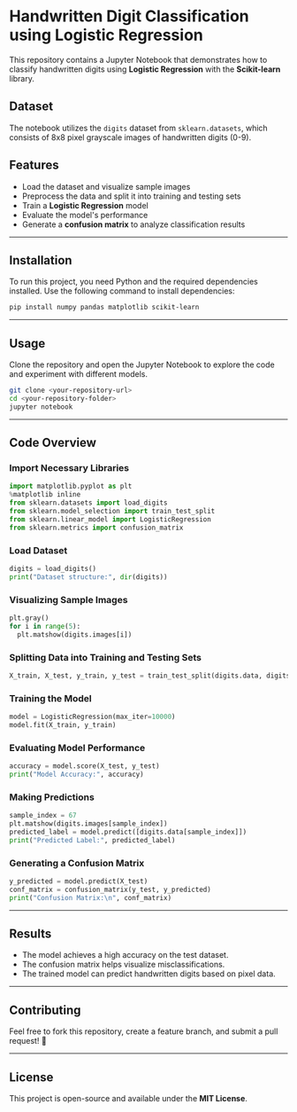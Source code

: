 # Handwritten Digit Classification using Logistic Regression  

This repository contains a Jupyter Notebook that demonstrates how to classify handwritten digits using **Logistic Regression** with the **Scikit-learn** library.  

## Dataset  
The notebook utilizes the `digits` dataset from `sklearn.datasets`, which consists of 8x8 pixel grayscale images of handwritten digits (0-9).  

## Features  
- Load the dataset and visualize sample images  
- Preprocess the data and split it into training and testing sets  
- Train a **Logistic Regression** model  
- Evaluate the model's performance  
- Generate a **confusion matrix** to analyze classification results  

---

## Installation  

To run this project, you need Python and the required dependencies installed. Use the following command to install dependencies:  

```bash
pip install numpy pandas matplotlib scikit-learn
```

---

## Usage  

Clone the repository and open the Jupyter Notebook to explore the code and experiment with different models.

```bash
git clone <your-repository-url>
cd <your-repository-folder>
jupyter notebook
```

---

## Code Overview  

### Import Necessary Libraries  

```python
import matplotlib.pyplot as plt
%matplotlib inline
from sklearn.datasets import load_digits
from sklearn.model_selection import train_test_split
from sklearn.linear_model import LogisticRegression
from sklearn.metrics import confusion_matrix
```

### Load Dataset  

```python
digits = load_digits()
print("Dataset structure:", dir(digits))
```

### Visualizing Sample Images  

```python
plt.gray()
for i in range(5):
  plt.matshow(digits.images[i])
```

### Splitting Data into Training and Testing Sets  

```python
X_train, X_test, y_train, y_test = train_test_split(digits.data, digits.target, test_size=0.3, random_state=42)
```

### Training the Model  

```python
model = LogisticRegression(max_iter=10000)
model.fit(X_train, y_train)
```

### Evaluating Model Performance  

```python
accuracy = model.score(X_test, y_test)
print("Model Accuracy:", accuracy)
```

### Making Predictions  

```python
sample_index = 67
plt.matshow(digits.images[sample_index])
predicted_label = model.predict([digits.data[sample_index]])
print("Predicted Label:", predicted_label)
```

### Generating a Confusion Matrix  

```python
y_predicted = model.predict(X_test)
conf_matrix = confusion_matrix(y_test, y_predicted)
print("Confusion Matrix:\n", conf_matrix)
```

---

## Results  

- The model achieves a high accuracy on the test dataset.  
- The confusion matrix helps visualize misclassifications.  
- The trained model can predict handwritten digits based on pixel data.  

---

## Contributing  

Feel free to fork this repository, create a feature branch, and submit a pull request! 🚀  

---

## License  

This project is open-source and available under the **MIT License**.  
